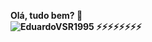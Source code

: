  <b>Olá, tudo bem? 👋<b>
 <br>
 <img src="https://github-readme-stats.vercel.app/api?username=EduardoVSR1995&show_icons=true&theme=gotham" alt="EduardoVSR1995" />
⚡⚡⚡⚡⚡⚡⚡⚡ 
